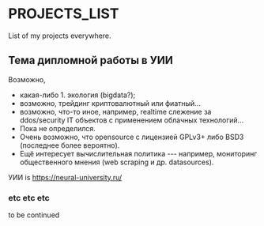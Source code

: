 # PROJECTS_LIST

List of my projects everywhere.

## Тема дипломной работы в УИИ 

Возможно, 
 * какая-либо 1. экология (bigdata?);
 * возможно, трейдинг криптовалютный или фиатный...
 * возможно, что-то иное, например, realtime слежение за ddos/security IT объектов с применением облачных технологий... 
 * Пока не определился. 
 * Очень возможно, что opensource c лицензией GPLv3+ либо BSD3 (последнее более вероятно). 
 * Ещё интересует вычислительная политика --- например, мониторинг общественного мнения (web scraping и др. datasources).

УИИ is https://neural-university.ru/

### etc etc etc

to be continued

